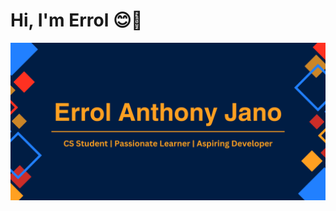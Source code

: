 # Hi, I'm Errol 😊👋
<img src = https://github.com/Errol-Anthony-Jano/Errol-Anthony-Jano/blob/main/Errol%20Anthony%20Jano.png> </img>

